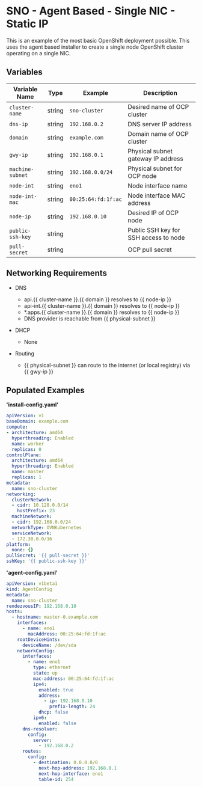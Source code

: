 # SNO - Agent Based - Single NIC - Static IP

This is an example of the most basic OpenShift deployment possible. This uses the agent based installer to create a single node OpenShift cluster operating on a single NIC.

## Variables

| Variable Name      | Type    | Example            | Description                             |
|--------------------|---------|--------------------|-----------------------------------------|
| `cluster-name`     | string  | `sno-cluster`      | Desired name of OCP cluster             |
| `dns-ip`           | string  | `192.168.0.2`      | DNS server IP address                   |
| `domain`           | string  | `example.com`      | Domain name of OCP cluster              |
| `gwy-ip`           | string  | `192.168.0.1`      | Physical subnet gateway IP address      |
| `machine-subnet`   | string  | `192.168.0.0/24`   | Physical subnet for OCP node            |
| `node-int`         | string  | `eno1`             | Node interface name                     |
| `node-int-mac`     | string  | `00:25:64:fd:1f:ac`| Node interface MAC address              |
| `node-ip`          | string  | `192.168.0.10`     | Desired IP of OCP node                  |
| `public-ssh-key`   | string  |                    | Public SSH key for SSH access to node   |
| `pull-secret`      | string  |                    | OCP pull secret                         |

## Networking Requirements

- DNS
  - api.{{ cluster-name }}.{{ domain }} resolves to {{ node-ip }}
  - api-int.{{ cluster-name }}.{{ domain }} resolves to {{ node-ip }}
  - *.apps.{{ cluster-name }}.{{ domain }} resolves to {{ node-ip }}
  - DNS provider is reachable from {{ physical-subnet }}

- DHCP
  - None

- Routing
  - {{ physical-subnet }} can route to the internet (or local registry) via {{ gwy-ip }}

## Populated Examples

**'install-config.yaml'**
```yaml
apiVersion: v1
baseDomain: example.com
compute:
- architecture: amd64
  hyperthreading: Enabled
  name: worker
  replicas: 0
controlPlane:
  architecture: amd64
  hyperthreading: Enabled
  name: master
  replicas: 1
metadata:
  name: sno-cluster
networking:
  clusterNetwork:
  - cidr: 10.128.0.0/14
    hostPrefix: 23
  machineNetwork:
  - cidr: 192.168.0.0/24
  networkType: OVNKubernetes
  serviceNetwork:
  - 172.30.0.0/16
platform:
  none: {}
pullSecret: '{{ pull-secret }}'
sshKey: '{{ public-ssh-key }}'
```

**'agent-config.yaml'**
```yaml
apiVersion: v1beta1
kind: AgentConfig
metadata:
  name: sno-cluster
rendezvousIP: 192.168.0.10
hosts:
  - hostname: master-0.example.com
    interfaces:
      - name: eno1
        macAddress: 00:25:64:fd:1f:ac
    rootDeviceHints:
      deviceName: /dev/sda
    networkConfig:
      interfaces:
        - name: eno1
          type: ethernet
          state: up
          mac-address: 00:25:64:fd:1f:ac
          ipv4:
            enabled: true
            address:
              - ip: 192.168.0.10
                prefix-length: 24
            dhcp: false
          ipv6:
            enabled: false
      dns-resolver:
        config:
          server:
            - 192.168.0.2
      routes:
        config:
          - destination: 0.0.0.0/0
            next-hop-address: 192.168.0.1
            next-hop-interface: eno1
            table-id: 254
```